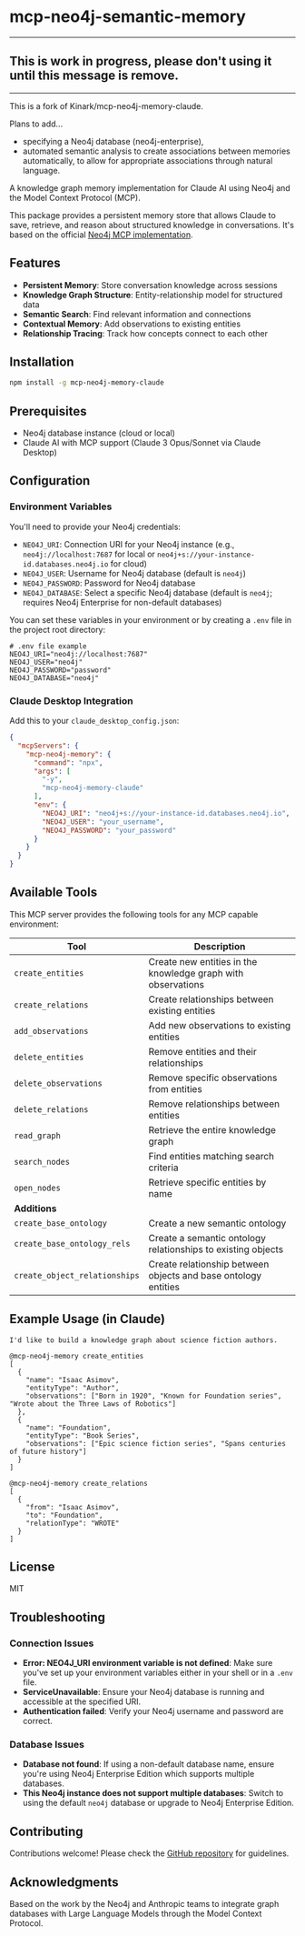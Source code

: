 # mcp-neo4j-semantic-memory

---

## This is work in progress, please don't using it until this message is remove.

---


This is a fork of Kinark/mcp-neo4j-memory-claude.

Plans to add...
- specifying a Neo4j database (neo4j-enterprise), 
- automated semantic analysis to create associations between memories automatically, to allow for appropriate associations through natural language.

A knowledge graph memory implementation for Claude AI using Neo4j and the Model Context Protocol (MCP).

This package provides a persistent memory store that allows Claude to save, retrieve, and reason about structured knowledge in conversations. It's based on the official [Neo4j MCP implementation](https://github.com/neo4j-contrib/mcp-neo4j).

## Features

- **Persistent Memory**: Store conversation knowledge across sessions
- **Knowledge Graph Structure**: Entity-relationship model for structured data
- **Semantic Search**: Find relevant information and connections
- **Contextual Memory**: Add observations to existing entities
- **Relationship Tracing**: Track how concepts connect to each other

## Installation

```bash
npm install -g mcp-neo4j-memory-claude
```

## Prerequisites

- Neo4j database instance (cloud or local)
- Claude AI with MCP support (Claude 3 Opus/Sonnet via Claude Desktop)

## Configuration

### Environment Variables

You'll need to provide your Neo4j credentials:

- `NEO4J_URI`: Connection URI for your Neo4j instance (e.g., `neo4j://localhost:7687` for local or `neo4j+s://your-instance-id.databases.neo4j.io` for cloud)
- `NEO4J_USER`: Username for Neo4j database (default is `neo4j`)
- `NEO4J_PASSWORD`: Password for Neo4j database
- `NEO4J_DATABASE`: Select a specific Neo4j database (default is `neo4j`; requires Neo4j Enterprise for non-default databases)

You can set these variables in your environment or by creating a `.env` file in the project root directory:

```
# .env file example
NEO4J_URI="neo4j://localhost:7687"
NEO4J_USER="neo4j"
NEO4J_PASSWORD="password"
NEO4J_DATABASE="neo4j"
```

### Claude Desktop Integration

Add this to your `claude_desktop_config.json`:

```json
{
  "mcpServers": {
    "mcp-neo4j-memory": {
      "command": "npx",
      "args": [
        "-y",
        "mcp-neo4j-memory-claude"
      ],
      "env": {
        "NEO4J_URI": "neo4j+s://your-instance-id.databases.neo4j.io",
        "NEO4J_USER": "your_username",
        "NEO4J_PASSWORD": "your_password"
      }
    }
  }
}
```

## Available Tools

This MCP server provides the following tools for any MCP capable environment:

| Tool                          | Description                                                    |
|-------------------------------|----------------------------------------------------------------|
| `create_entities`             | Create new entities in the knowledge graph with observations   |
| `create_relations`            | Create relationships between existing entities                 |
| `add_observations`            | Add new observations to existing entities                      |
| `delete_entities`             | Remove entities and their relationships                        |
| `delete_observations`         | Remove specific observations from entities                     |
| `delete_relations`            | Remove relationships between entities                          |
| `read_graph`                  | Retrieve the entire knowledge graph                            |
| `search_nodes`                | Find entities matching search criteria                         |
| `open_nodes`                  | Retrieve specific entities by name                             |
| **Additions**                 |                                                                |                       
| `create_base_ontology`        | Create a new semantic ontology                                 |
| `create_base_ontology_rels`   | Create a semantic ontology relationships to existing objects   |
| `create_object_relationships` | Create relationship between objects and base ontology entities |

## Example Usage (in Claude)

```
I'd like to build a knowledge graph about science fiction authors.

@mcp-neo4j-memory create_entities
[
  {
    "name": "Isaac Asimov",
    "entityType": "Author",
    "observations": ["Born in 1920", "Known for Foundation series", "Wrote about the Three Laws of Robotics"]
  },
  {
    "name": "Foundation",
    "entityType": "Book Series",
    "observations": ["Epic science fiction series", "Spans centuries of future history"]
  }
]

@mcp-neo4j-memory create_relations
[
  {
    "from": "Isaac Asimov",
    "to": "Foundation",
    "relationType": "WROTE"
  }
]
```

## License

MIT

## Troubleshooting

### Connection Issues

- **Error: NEO4J_URI environment variable is not defined**: Make sure you've set up your environment variables either in your shell or in a `.env` file.
- **ServiceUnavailable**: Ensure your Neo4j database is running and accessible at the specified URI.
- **Authentication failed**: Verify your Neo4j username and password are correct.

### Database Issues

- **Database not found**: If using a non-default database name, ensure you're using Neo4j Enterprise Edition which supports multiple databases.
- **This Neo4j instance does not support multiple databases**: Switch to using the default `neo4j` database or upgrade to Neo4j Enterprise Edition.

## Contributing

Contributions welcome! Please check the [GitHub repository](https://github.com/neo4j-contrib/mcp-neo4j) for guidelines.

## Acknowledgments

Based on the work by the Neo4j and Anthropic teams to integrate graph databases with Large Language Models through the Model Context Protocol.

